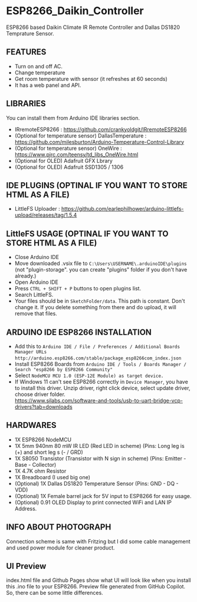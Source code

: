 # ESP8266_Daikin_Controller
ESP8266 based Daikin Climate IR Remote Controller and Dallas DS1820 Temprature Sensor.

## FEATURES
- Turn on and off AC.
- Change temperature
- Get room temperature with sensor (it refreshes at 60 seconds)
- It has a web panel and API.

## LIBRARIES
You can install them from Arduino IDE libraries section.
- IRremoteESP8266 : https://github.com/crankyoldgit/IRremoteESP8266
- (Optional for temperature sensor) DallasTemperature : https://github.com/milesburton/Arduino-Temperature-Control-Library
- (Optional for temperature sensor) OneWire : https://www.pjrc.com/teensy/td_libs_OneWire.html
- (Optional for OLED) Adafruit GFX Lbrary
- (Optional for OLED) Adafruit SSD1305 / 1306

## IDE PLUGINS (OPTINAL IF YOU WANT TO STORE HTML AS A FILE)
- LittleFS Uploader : https://github.com/earlephilhower/arduino-littlefs-upload/releases/tag/1.5.4

## LittleFS USAGE (OPTINAL IF YOU WANT TO STORE HTML AS A FILE)
- Close Arduino IDE
- Move downloaded .vsix file to ``C:\Users\USERNAME\.arduinoIDE\plugins`` (not "plugin-storage". you can create "plugins" folder if you don't have already.)
- Open Arduino IDE
- Press ``CTRL + SHIFT + P`` buttons to open plugins list.
- Search LittleFS.
- Your files should be in ``SketchFolder/data``. This path is constant. Don't change it. If you delete something from there and do upload, it will remove that files.

## ARDUINO IDE ESP8266 INSTALLATION
- Add this to ``Arduino IDE / File / Preferences / Additional Boards Manager URLs`` ``http://arduino.esp8266.com/stable/package_esp8266com_index.json``
- Install ESP8266 Boards from ``Arduino IDE / Tools / Boards Manager / Search "esp8266 by ESP8266 Community"``
- Select ``NodeMCU MCU 1.0 (ESP-12E Module) as target device.``
- If Windows 11 can't see ESP8266 correctly in ``Device Manager``, you have to install this driver.
Unzip driver, right click device, select update driver, choose driver folder. </br> https://www.silabs.com/software-and-tools/usb-to-uart-bridge-vcp-drivers?tab=downloads


## HARDWARES
- 1X ESP8266 NodeMCU
- 1X 5mm 940nm 80 mW IR LED (Red LED in scheme) (Pins: Long leg is (+) and short leg s (- / GRD)
- 1X S8050 Transistor (Transistor with N sign in scheme) (Pins: Emitter - Base - Collector)
- 1X 4.7K ohm Resistor
- 1X Breadboard (I used big one)
- (Optional) 1X Dallas DS1820 Temperature Sensor (Pins: GND - DQ - VDD)
- (Optional) 1X Female barrel jack for 5V input to ESP8266 for easy usage.
- (Optional) 0.91 OLED Display to print connected WiFi and LAN IP Address.

## INFO ABOUT PHOTOGRAPH
Connection scheme is same with Fritzing but I did some cable management and used power module for cleaner product.

## UI Preview
index.html file and Github Pages show what UI will look like when you install this .ino file to your ESP8266. Preview file generated from GitHub Copilot. So, there can be some little differences.
